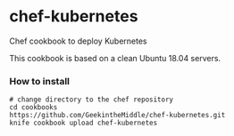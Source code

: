 # chef-kubernetes
Chef cookbook to deploy Kubernetes

This cookbook is based on a clean Ubuntu 18.04 servers.

### How to install

```
# change directory to the chef repository
cd cookbooks
https://github.com/GeekintheMiddle/chef-kubernetes.git
knife cookbook upload chef-kubernetes
```
